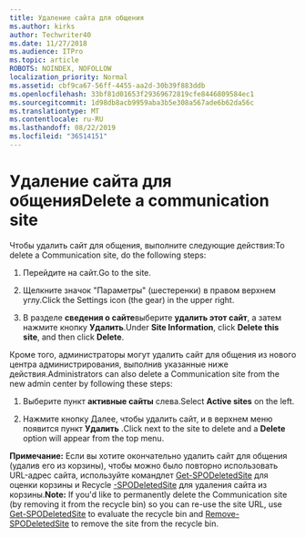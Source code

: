 ```yaml
---
title: Удаление сайта для общения
ms.author: kirks
author: Techwriter40
ms.date: 11/27/2018
ms.audience: ITPro
ms.topic: article
ROBOTS: NOINDEX, NOFOLLOW
localization_priority: Normal
ms.assetid: cbf9ca67-56ff-4455-aa2d-30b39f883ddb
ms.openlocfilehash: 33bf81d01653f29369672819cfe8446809584ec1
ms.sourcegitcommit: 1d98db8acb9959aba3b5e308a567ade6b62da56c
ms.translationtype: MT
ms.contentlocale: ru-RU
ms.lasthandoff: 08/22/2019
ms.locfileid: "36514151"
---
```

# <a name="delete-a-communication-site"></a><span data-ttu-id="1d59d-102">Удаление сайта для общения</span><span class="sxs-lookup"><span data-stu-id="1d59d-102">Delete a communication site</span></span>

<span data-ttu-id="1d59d-103">Чтобы удалить сайт для общения, выполните следующие действия:</span><span class="sxs-lookup"><span data-stu-id="1d59d-103">To delete a Communication site, do the following steps:</span></span> 
  
1. <span data-ttu-id="1d59d-104">Перейдите на сайт.</span><span class="sxs-lookup"><span data-stu-id="1d59d-104">Go to the site.</span></span> 
  
2. <span data-ttu-id="1d59d-105">Щелкните значок "Параметры" (шестеренки) в правом верхнем углу.</span><span class="sxs-lookup"><span data-stu-id="1d59d-105">Click the Settings icon (the gear) in the upper right.</span></span> 
  
3. <span data-ttu-id="1d59d-106">В разделе **сведения о сайте**выберите **удалить этот сайт**, а затем нажмите кнопку **Удалить**.</span><span class="sxs-lookup"><span data-stu-id="1d59d-106">Under **Site Information**, click **Delete this site**, and then click **Delete**.</span></span> 
  
<span data-ttu-id="1d59d-107">Кроме того, администраторы могут удалить сайт для общения из нового центра администрирования, выполнив указанные ниже действия.</span><span class="sxs-lookup"><span data-stu-id="1d59d-107">Administrators can also delete a Communication site from the new admin center by following these steps:</span></span> 
  
1. <span data-ttu-id="1d59d-108">Выберите пункт **активные сайты** слева.</span><span class="sxs-lookup"><span data-stu-id="1d59d-108">Select **Active sites** on the left.</span></span> 
  
2. <span data-ttu-id="1d59d-109">Нажмите кнопку Далее, чтобы удалить сайт, и в верхнем меню появится пункт **Удалить** .</span><span class="sxs-lookup"><span data-stu-id="1d59d-109">Click next to the site to delete and a **Delete** option will appear from the top menu.</span></span> 
  
 <span data-ttu-id="1d59d-110">**Примечание:** Если вы хотите окончательно удалить сайт для общения (удалив его из корзины), чтобы можно было повторно использовать URL-адрес сайта, используйте командлет [Get-SPODeletedSite](https://aka.ms/Get-SPODeletedSite) для оценки корзины и Recycle [-SPODeletedSite](https://aka.ms/Remove-SPODeletedSite) для удаления сайта из корзины.</span><span class="sxs-lookup"><span data-stu-id="1d59d-110">**Note:** If you'd like to permanently delete the Communication site (by removing it from the recycle bin) so you can re-use the site URL, use [Get-SPODeletedSite](https://aka.ms/Get-SPODeletedSite) to evaluate the recycle bin and [Remove-SPODeletedSite](https://aka.ms/Remove-SPODeletedSite) to remove the site from the recycle bin.</span></span> 
  

